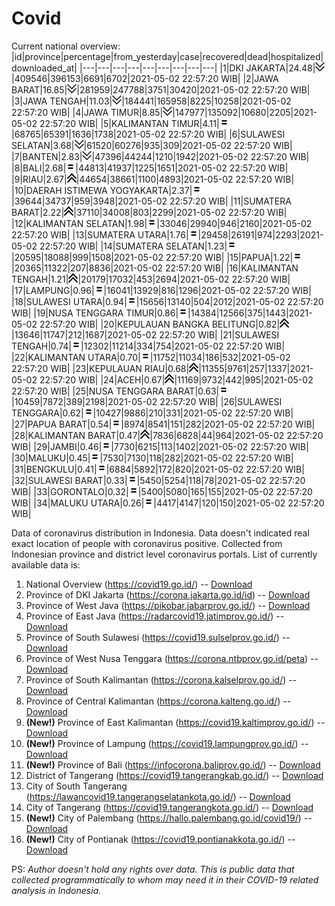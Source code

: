 # Covid
Current national overview:
|id|province|percentage|from_yesterday|case|recovered|dead|hospitalized|downloaded_at|
|---|---|---|---|---|---|---|---|---|
|1|DKI JAKARTA|24.48|![down](https://github.com/ariefrachmannn/covid/raw/master/img/rsz_down.png)|409546|396153|6691|6702|2021-05-02 22:57:20 WIB|
|2|JAWA BARAT|16.85|![down](https://github.com/ariefrachmannn/covid/raw/master/img/rsz_down.png)|281959|247788|3751|30420|2021-05-02 22:57:20 WIB|
|3|JAWA TENGAH|11.03|![down](https://github.com/ariefrachmannn/covid/raw/master/img/rsz_down.png)|184441|165958|8225|10258|2021-05-02 22:57:20 WIB|
|4|JAWA TIMUR|8.85|![down](https://github.com/ariefrachmannn/covid/raw/master/img/rsz_down.png)|147977|135092|10680|2205|2021-05-02 22:57:20 WIB|
|5|KALIMANTAN TIMUR|4.11|![equal](https://github.com/ariefrachmannn/covid/raw/master/img/rsz_equal.png)|68765|65391|1636|1738|2021-05-02 22:57:20 WIB|
|6|SULAWESI SELATAN|3.68|![down](https://github.com/ariefrachmannn/covid/raw/master/img/rsz_down.png)|61520|60276|935|309|2021-05-02 22:57:20 WIB|
|7|BANTEN|2.83|![down](https://github.com/ariefrachmannn/covid/raw/master/img/rsz_down.png)|47396|44244|1210|1942|2021-05-02 22:57:20 WIB|
|8|BALI|2.68|![equal](https://github.com/ariefrachmannn/covid/raw/master/img/rsz_equal.png)|44813|41937|1225|1651|2021-05-02 22:57:20 WIB|
|9|RIAU|2.67|![up](https://github.com/ariefrachmannn/covid/raw/master/img/rsz_img_186982.png)|44654|38661|1100|4893|2021-05-02 22:57:20 WIB|
|10|DAERAH ISTIMEWA YOGYAKARTA|2.37|![equal](https://github.com/ariefrachmannn/covid/raw/master/img/rsz_equal.png)|39644|34737|959|3948|2021-05-02 22:57:20 WIB|
|11|SUMATERA BARAT|2.22|![up](https://github.com/ariefrachmannn/covid/raw/master/img/rsz_img_186982.png)|37110|34008|803|2299|2021-05-02 22:57:20 WIB|
|12|KALIMANTAN SELATAN|1.98|![equal](https://github.com/ariefrachmannn/covid/raw/master/img/rsz_equal.png)|33046|29940|946|2160|2021-05-02 22:57:20 WIB|
|13|SUMATERA UTARA|1.76|![equal](https://github.com/ariefrachmannn/covid/raw/master/img/rsz_equal.png)|29458|26191|974|2293|2021-05-02 22:57:20 WIB|
|14|SUMATERA SELATAN|1.23|![equal](https://github.com/ariefrachmannn/covid/raw/master/img/rsz_equal.png)|20595|18088|999|1508|2021-05-02 22:57:20 WIB|
|15|PAPUA|1.22|![equal](https://github.com/ariefrachmannn/covid/raw/master/img/rsz_equal.png)|20365|11322|207|8836|2021-05-02 22:57:20 WIB|
|16|KALIMANTAN TENGAH|1.21|![up](https://github.com/ariefrachmannn/covid/raw/master/img/rsz_img_186982.png)|20179|17032|453|2694|2021-05-02 22:57:20 WIB|
|17|LAMPUNG|0.96|![equal](https://github.com/ariefrachmannn/covid/raw/master/img/rsz_equal.png)|16041|13929|816|1296|2021-05-02 22:57:20 WIB|
|18|SULAWESI UTARA|0.94|![equal](https://github.com/ariefrachmannn/covid/raw/master/img/rsz_equal.png)|15656|13140|504|2012|2021-05-02 22:57:20 WIB|
|19|NUSA TENGGARA TIMUR|0.86|![equal](https://github.com/ariefrachmannn/covid/raw/master/img/rsz_equal.png)|14384|12566|375|1443|2021-05-02 22:57:20 WIB|
|20|KEPULAUAN BANGKA BELITUNG|0.82|![up](https://github.com/ariefrachmannn/covid/raw/master/img/rsz_img_186982.png)|13646|11747|212|1687|2021-05-02 22:57:20 WIB|
|21|SULAWESI TENGAH|0.74|![equal](https://github.com/ariefrachmannn/covid/raw/master/img/rsz_equal.png)|12302|11214|334|754|2021-05-02 22:57:20 WIB|
|22|KALIMANTAN UTARA|0.70|![equal](https://github.com/ariefrachmannn/covid/raw/master/img/rsz_equal.png)|11752|11034|186|532|2021-05-02 22:57:20 WIB|
|23|KEPULAUAN RIAU|0.68|![up](https://github.com/ariefrachmannn/covid/raw/master/img/rsz_img_186982.png)|11355|9761|257|1337|2021-05-02 22:57:20 WIB|
|24|ACEH|0.67|![up](https://github.com/ariefrachmannn/covid/raw/master/img/rsz_img_186982.png)|11169|9732|442|995|2021-05-02 22:57:20 WIB|
|25|NUSA TENGGARA BARAT|0.63|![equal](https://github.com/ariefrachmannn/covid/raw/master/img/rsz_equal.png)|10459|7872|389|2198|2021-05-02 22:57:20 WIB|
|26|SULAWESI TENGGARA|0.62|![equal](https://github.com/ariefrachmannn/covid/raw/master/img/rsz_equal.png)|10427|9886|210|331|2021-05-02 22:57:20 WIB|
|27|PAPUA BARAT|0.54|![equal](https://github.com/ariefrachmannn/covid/raw/master/img/rsz_equal.png)|8974|8541|151|282|2021-05-02 22:57:20 WIB|
|28|KALIMANTAN BARAT|0.47|![up](https://github.com/ariefrachmannn/covid/raw/master/img/rsz_img_186982.png)|7836|6828|44|964|2021-05-02 22:57:20 WIB|
|29|JAMBI|0.46|![equal](https://github.com/ariefrachmannn/covid/raw/master/img/rsz_equal.png)|7730|6215|113|1402|2021-05-02 22:57:20 WIB|
|30|MALUKU|0.45|![equal](https://github.com/ariefrachmannn/covid/raw/master/img/rsz_equal.png)|7530|7130|118|282|2021-05-02 22:57:20 WIB|
|31|BENGKULU|0.41|![equal](https://github.com/ariefrachmannn/covid/raw/master/img/rsz_equal.png)|6884|5892|172|820|2021-05-02 22:57:20 WIB|
|32|SULAWESI BARAT|0.33|![equal](https://github.com/ariefrachmannn/covid/raw/master/img/rsz_equal.png)|5450|5254|118|78|2021-05-02 22:57:20 WIB|
|33|GORONTALO|0.32|![equal](https://github.com/ariefrachmannn/covid/raw/master/img/rsz_equal.png)|5400|5080|165|155|2021-05-02 22:57:20 WIB|
|34|MALUKU UTARA|0.26|![equal](https://github.com/ariefrachmannn/covid/raw/master/img/rsz_equal.png)|4417|4147|120|150|2021-05-02 22:57:20 WIB|

Data of coronavirus distribution in Indonesia. Data doesn't indicated real exact location of people with coronavirus positive. Collected from Indonesian province and district level coronavirus portals. List of currently available data is:
1. National Overview (https://covid19.go.id/) -- [Download](https://www.dropbox.com/s/66ly270fw4y76fx/covid_nasional.csv?dl=0)
2. Province of DKI Jakarta (https://corona.jakarta.go.id/id) -- [Download](https://riwayat-file-covid-19-dki-jakarta-jakartagis.hub.arcgis.com/)
3. Province of West Java (https://pikobar.jabarprov.go.id/) -- [Download](https://www.dropbox.com/s/alg0zp60fylq6cn/covid_jabar.csv?dl=0)
4. Province of East Java (https://radarcovid19.jatimprov.go.id/) -- [Download](https://www.dropbox.com/sh/e7vtgcnl4ckbvr4/AADo9UMRDZvrhHn66qTHZOvNa?dl=0)
5. Province of South Sulawesi (https://covid19.sulselprov.go.id/) -- [Download](https://www.dropbox.com/s/z5ek23lwcztj7z7/covid_sulsel.csv?dl=0)
6. Province of West Nusa Tenggara (https://corona.ntbprov.go.id/peta) -- [Download](https://www.dropbox.com/s/4p2k93n42xx0c00/covid_ntb.csv?dl=0)
7. Province of South Kalimantan (https://corona.kalselprov.go.id/) -- [Download](https://www.dropbox.com/sh/7aa2kvz8lb04pzz/AADH1Oj5oFMw2mp-D3JStPRsa?dl=0)
8. Province of Central Kalimantan (https://corona.kalteng.go.id/) -- [Download](https://www.dropbox.com/s/9q01v5r3ys2ozk4/covid_kalteng.csv?dl=0)
9. **(New!)** Province of East Kalimantan (https://covid19.kaltimprov.go.id/) -- [Download](https://www.dropbox.com/sh/qhpxj532nm80goa/AAB6ek_fp1__ieTR0TFQpfIga?dl=0)
10. **(New!)** Province of Lampung (https://covid19.lampungprov.go.id/) -- [Download](https://www.dropbox.com/s/ecuew6oa9kzwqwx/covid_lampung.csv?dl=0)
11. **(New!)** Province of Bali (https://infocorona.baliprov.go.id/) -- [Download](https://www.dropbox.com/sh/iceiwun4ufttmiu/AAC7dSRMpfTjPI1Lfzw-LeCUa?dl=0)
12. District of Tangerang (https://covid19.tangerangkab.go.id/) -- [Download](https://www.dropbox.com/sh/yxovyy6sy5bnz4p/AACZzVHinisKmz8oQWyQJ3nua?dl=0)
13. City of South Tangerang (https://lawancovid19.tangerangselatankota.go.id/) -- [Download](https://www.dropbox.com/s/zlvxo4ivswdzmle/covid_tangsel.csv?dl=0)
14. City of Tangerang (https://covid19.tangerangkota.go.id/) -- [Download](https://www.dropbox.com/s/e53224kvdrpjzy0/covid_tangkot.csv?dl=0)
15. **(New!)** City of Palembang (https://hallo.palembang.go.id/covid19/) -- [Download](https://www.dropbox.com/sh/oj17bhwhlpjht9e/AABZEG-OiaSaFvikATDx6coEa?dl=0)
16. **(New!)** City of Pontianak (https://covid19.pontianakkota.go.id/) -- [Download](https://www.dropbox.com/sh/66if3y4ly51j4sh/AADQ-zwLGa7Kz4ZzJgDw2-3na?dl=0)

PS: *Author doesn't hold any rights over data. This is public data that collected programmatically to whom may need it in their COVID-19 related analysis in Indonesia.*

